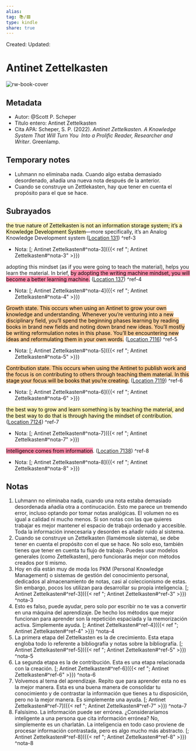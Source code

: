 ```yaml
---
alias: 
tag: 📚/🟩
type: kindle
share: true
---
```

Created: 
Updated: 

# Antinet Zettelkasten

![rw-book-cover](https://m.media-amazon.com/images/I/81KZ75hMujL._SY160.jpg)

## Metadata
- Autor: @Scott P. Scheper
- Título entero: Antinet Zettelkasten
- Cita APA: Scheper, S. P. (2022). _Antinet Zettelkasten. A Knowledge System That Will Turn You  Into a Prolific Reader, Researcher and Writer_. Greenlamp.

## Temporary notes
- Luhmann no eliminaba nada. Cuando algo estaba demasiado desordenado, añadía una nueva nota después de la anterior.
- Cuando se construye un Zettlekasten, hay que tener en cuenta el propósito para el que se hace.

## Subrayados
<mark style="background: #FFF3A3A6;">the true nature of Zettelkasten is not an information storage system; it’s a Knowledge Development System</mark>—more specifically, it’s an Analog Knowledge Development system ([Location 131](https://readwise.io/to_kindle?action=open&asin=B0BPN3W6RP&location=131)) ^ref-3
  - Nota: [; Antinet Zettelkasten#^nota-3]({{< ref "; Antinet Zettelkasten#^nota-3" >}})

adopting this mindset (as if you were going to teach the material), helps you learn the material. In brief, <mark style="background: #FF5582A6;">by adopting the writing machine mindset, you will become a better learning machine.</mark> ([Location 137](https://readwise.io/to_kindle?action=open&asin=B0BPN3W6RP&location=137)) ^ref-4
  - Nota: [; Antinet Zettelkasten#^nota-4]({{< ref "; Antinet Zettelkasten#^nota-4" >}})

<mark style="background: #FFB86CA6;">Growth state. This occurs when using an Antinet to grow your own knowledge and understanding. Whenever you’re venturing into a new disciplinary field, you’ll spend the beginning phases learning by reading books in brand new fields and noting down brand new ideas. You’ll mostly be writing reformulation notes in this phase. You’ll be encountering new ideas and reformulating them in your own words.</mark> ([Location 7116](https://readwise.io/to_kindle?action=open&asin=B0BPN3W6RP&location=7116)) ^ref-5
  - Nota: [; Antinet Zettelkasten#^nota-5]({{< ref "; Antinet Zettelkasten#^nota-5" >}})

<mark style="background: #FFB86CA6;">Contribution state. This occurs when using the Antinet to publish work and the focus is on contributing to others through teaching them material. In this stage your focus will be books that you’re creating.</mark> ([Location 7119](https://readwise.io/to_kindle?action=open&asin=B0BPN3W6RP&location=7119)) ^ref-6
  - Nota: [; Antinet Zettelkasten#^nota-6]({{< ref "; Antinet Zettelkasten#^nota-6" >}})

<mark style="background: #FFF3A3A6;">the best way to grow and learn something is by teaching the material, and the best way to do that is through having the mindset of contribution.</mark> ([Location 7124](https://readwise.io/to_kindle?action=open&asin=B0BPN3W6RP&location=7124)) ^ref-7
  - Nota: [; Antinet Zettelkasten#^nota-7]({{< ref "; Antinet Zettelkasten#^nota-7" >}})

<mark style="background: #FF5582A6;">Intelligence comes from information</mark>. ([Location 7138](https://readwise.io/to_kindle?action=open&asin=B0BPN3W6RP&location=7138)) ^ref-8
  - Nota: [; Antinet Zettelkasten#^nota-8]({{< ref "; Antinet Zettelkasten#^nota-8" >}})
## Notas
1. Luhmann no eliminaba nada, cuando una nota estaba demasiado desordenada añadía otra a continucación. Esto me parece un tremendo error, incluso optando por tomar notas analógicas. El volumen no es igual a calidad ni mucho menos. Si son notas con las que quieres trabajar es mejor mantener el espacio de trabajo ordenado y accesible. Toda la información innecesaria y desorden es añadir ruido al sistema.
2. Cuando se construye un Zettelkasten (llamémosle sistema), se debe tener en cuenta el propósito con el que se hace. No solo eso, también tienes que tener en cuenta tu flujo de trabajo. Puedes usar modelos generales (como Zettelkasten), pero funcionarás mejor con métodos creados por ti mismo.
3. Hoy en día están muy de moda los PKM (Personal Knowledge Management) o sistemas de gestión del conocimiento personal, dedicados al almacenamiento de notas, casi al coleccionismo de estas. Sin embargo, pocos los utilizan para desarrollar su propia inteligencia.
   [; Antinet Zettelkasten#^ref-3]({{< ref "; Antinet Zettelkasten#^ref-3" >}}) ^nota-3
4. Esto es falso, puede ayudar, pero solo por escribir no te vas a convertir en una máquina del aprendizaje. De hecho los métodos que mejor funcionan para aprender son la repetición espaciada y la memorización activa. Simplemente ayuda.
   [; Antinet Zettelkasten#^ref-4]({{< ref "; Antinet Zettelkasten#^ref-4" >}}) ^nota-4
5. La primera etapa del Zettelkasten es la de crecimiento. Esta etapa engloba todo lo referente a bibliografía y notas sobre la bibliografía.
   [; Antinet Zettelkasten#^ref-5]({{< ref "; Antinet Zettelkasten#^ref-5" >}}) ^nota-5
6. La segunda etapa es la de contribución. Esta es una etapa relacionada con la creación.
   [; Antinet Zettelkasten#^ref-6]({{< ref "; Antinet Zettelkasten#^ref-6" >}}) ^nota-6
7. Volvemos al tema del aprendizaje. Repito que para aprender esta no es la mejor manera. Esta es una buena manera de consolidar tu conocimiento y de contrastar la información que tienes a tu disposición, pero no la mejor manera. Es simplemente una ayuda.
   [; Antinet Zettelkasten#^ref-7]({{< ref "; Antinet Zettelkasten#^ref-7" >}}) ^nota-7
8. Falsísimo. La información puede ser errónea. ¿Consideraríamos inteligente a una persona que cita información errónea? No, simplemente es un charlatán. La inteligencia en todo caso proviene de procesar información contrastada, pero es algo mucho más abstracto.
   [; Antinet Zettelkasten#^ref-8]({{< ref "; Antinet Zettelkasten#^ref-8" >}}) ^nota-8